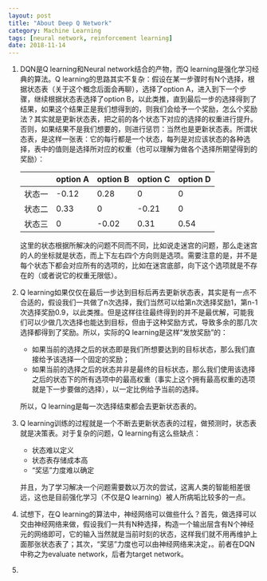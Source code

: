```yaml
---
layout: post
title: "About Deep Q Network"
category: Machine Learning
tags: [neural network, reinforcement learning]
date: 2018-11-14
---
```


1. DQN是Q learning和Neural network结合的产物，而Q learning是强化学习经典的算法。Q learning的思路其实不复杂：假设在某一步骤时有N个选择，根据状态表（关于这个概念后面会再聊），选择了option A，进入到下一个步骤，继续根据状态表选择了option B，以此类推，直到最后一步的选择得到了结果，如果这个结果正是我们想得到的，则我们会给予一个奖励，怎么个奖励法？其实就是更新状态表，把之前的各个状态下对应的选择的权重进行提升。否则，如果结果不是我们想要的，则进行惩罚：当然也是更新状态表。所谓状态表，是这样一张表：它的每行都是一个状态，每列是对应该状态的各种选择，表中的值则是选择所对应的权重（也可以理解为做各个选择所期望得到的奖励）：

   |       | option A | option B | option C | option D |
   | ------ | -------- | -------- | -------- | -------- |
   | 状态一 | -0.12 | 0.28 | 0      | 0       |
   | 状态二 | 0.33 | 0       | -0.21 | 0       |
   | 状态三 | 0       | -0.02 | 0.31 | 0.54 |

   这里的状态根据所解决的问题不同而不同，比如说走迷宫的问题，那么走迷宫的人的坐标就是状态，而上下左右四个方向则是选项。需要注意的是，并不是每个状态下都会对应所有的选项的，比如在迷宫底部，向下这个选项就是不存在的（或者说它的权重无限低）。

2. Q learning如果仅仅在最后一步达到目标后再去更新状态表，其实是有一点不合适的，假设我们一共做了n次选择，我们当然可以给第n次选择奖励1，第n-1次选择奖励0.9，以此类推。但是这样往往最终得到的并不是最优解，可能我们可以少做几次选择也能达到目标，但由于这种奖励方式，导致多余的那几次选择都得到了奖励。所以，实际的Q learning是这样“发放奖励”的：

   - 如果当前的选择之后的状态即是我们所想要达到的目标状态，那么我们直接给予该选择一个固定的奖励；
   - 如果当前的选择之后的状态并非是最终的目标状态，那么我们使用该选择之后的状态下的所有选项中的最高权重（事实上这个拥有最高权重的选项就是下一步要做的选择），以一定比例给予当前的选择。

   所以，Q learning是每一次选择结束都会去更新状态表的。

3. Q learning训练的过程就是一个不断去更新状态表的过程，做预测时，状态表就是决策表。对于复杂的问题，Q learning有这么些缺点：

   - 状态难以定义
   - 状态表存储成本高
   - “奖惩”力度难以确定

   并且，为了学习解决一个问题需要数以万次的尝试，这离人类的智能相差很远，这也是目前强化学习（不仅是Q learning）被人所病垢比较多的一点。

4. 试想下，在Q learning的算法中，神经网络可以做些什么？首先，做选择可以交由神经网络来做，假设我们一共有N种选择，构造一个输出层含有N个神经元的网络即可，它的输入当然就是当前时刻的状态，这样我们就不用再维护上面那张状态表了；其次，“奖惩”力度也可以由神经网络来决定，。前者在DQN中称之为evaluate network，后者为target network。
   <!--break-->

5. 
